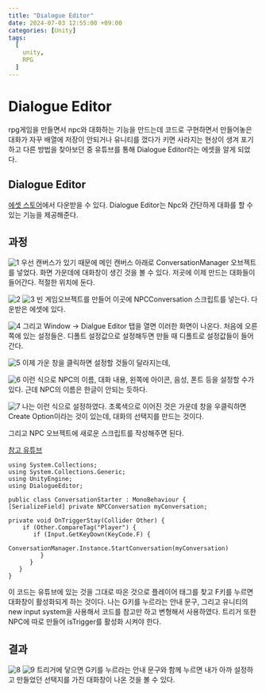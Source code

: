 ```yaml
---
title: "Dialogue Editor"
date: 2024-07-03 12:55:00 +09:00
categories: [Unity]
tags:
  [
    unity,
    RPG
  ]
---
```

# Dialogue Editor

rpg게임을 만들면서 npc와 대화하는 기능을 만드는데 코드로 구현하면서 만들어놓은 대화가 자꾸 배열에 저장이 안되거나 유니티를 껐다가 키면 사라지는 현상이 생겨 포기하고 다른 방법을 찾아보던 중 유튜브를 통해 Dialogue Editor라는 에셋을 알게 되었다. 

## Dialogue Editor
[에셋 스토어](https://assetstore.unity.com/packages/tools/utilities/dialogue-editor-168329)에서 다운받을 수 있다. Dialogue Editor는 Npc와 간단하게 대화를 할 수 있는 기능을 제공해준다.

## 과정

![1](./assets/images/postsImg/703/1.png)
우선 캔버스가 있기 때문에 메인 캔버스 아래로 ConversationManager 오브젝트를 넣었다.  화면 가운데에 대화창이 생긴 것을 볼 수 있다. 저곳에 이제 만드는 대화들이 들어간다. 적절한 위치에 둔다.

![2](./assets/images/postsImg/703/2.png)
![3](./assets/images/postsImg/703/3.png)
빈 게임오브젝트를 만들어 이곳에 NPCConversation 스크립트를 넣는다. 다운받은 에셋에 있다.

![4](./assets/images/postsImg/703/4.png)
그리고 Window -> Dialgue Editor 탭을 열면 이러한 화면이 나온다. 처음에 오른쪽에 있는 설정들은. 디폴트 설정값으로 설정해두면 만들 때 디폴트로 설정값들이 들어간다.

![5](./assets/images/postsImg/703/5.png)
이제 가운 창을 클릭하면 설정할 것들이 달라지는데,

![6](./assets/images/postsImg/703/6.png)
이런 식으로 NPC의 이름, 대화 내용, 왼쪽에 아이콘, 음성, 폰트 등을 설정할 수가 있다. 근데 NPC의 이름은 한글이 안되는 듯하다.

![7](./assets/images/postsImg/703/7.png)
나는 이런 식으로 설정하였다. 초록색으로 이어진 것은 가운데 창을 우클릭하면 Create Option이라는 것이 있는데, 대화의 선택지를 만드는 것이다.

그리고 NPC 오브젝트에 새로운 스크립트를 작성해주면 된다.

[참고 유튜브](https://www.youtube.com/watch?v=QPJHY6MPag4&t=255s)
```
using System.Collections;
using System.Collections.Generic;
using UnityEngine;
using DialogueEditor;

public class ConversationStarter : MonoBehaviour {
[SerializeField] private NPCConversation myConversation;

private void OnTriggerStay(Collider Other) {
    if (Other.CompareTag("Player") {
       if (Input.GetKeyDown(KeyCode.F) {
          ConversationManager.Instance.StartConversation(myConversation)
         }
      }
   }
}
```
이 코드는 유튜브에 있는 것을 그대로 따온 것으로 플레이어 태그를 찾고 F키를 누르면 대화창이 활성화되게 하는 것이다. 나는 G키를 누르라는 안내 문구, 그리고 유니티의 new input system을 사용해서 코드를 참고만 하고 변형해서 사용하였다. 트리거 또한 NPC에 따로 만들어 isTrigger를 활성화 시켜야 한다.


## 결과
![8](./assets/images/postsImg/703/8.png)
![9](./assets/images/postsImg/703/9.png)
트리거에 닿으면 G키를 누르라는 안내 문구와 함께 누르면 내가 아까 설정하고 만들었던 선택지를 가진 대화창이 나온 것을 볼 수 있다.



 
